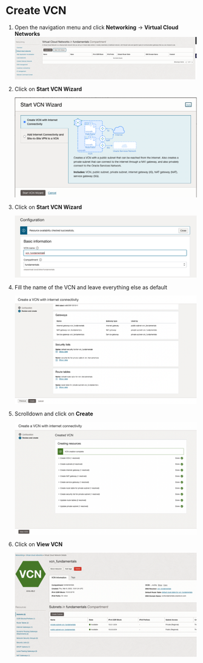 # Create VCN
1. Open the navigation menu and click **Networking** &rarr; **Virtual Cloud Networks** 
![drawing](./SS/vcn/1.png)

2. Click on **Start VCN Wizard**

    ![drawing](../SS/vcn/2.png)

3. Click on **Start VCN Wizard**

    ![drawing](./SS/vcn/3.png)

4. Fill the name of the VCN and leave everything else as default

    ![drawing](./SS/vcn/4.png)

5. Scrolldown and click on **Create**

     ![drawing](./SS/vcn/5.png)

6. Click on **View VCN**

    ![drawing](./SS/vcn/6.png)